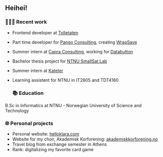 ## Heihei!

### 👩🏼‍💻 Recent work

- Frontend developer at [Tolletaten](https://www.toll.no/)
- Part time developer for [Pango Consulting](https://www.pangoconsulting.no), creating [WrapSave](https://wrapsave.com/)
- Summer intern at [Capra Consulting](https://www.capraconsulting.no), working for [Databutton](https://databutton.com/)
- Bachelor thesis project for [NTNU SmallSat Lab](https://www.ntnu.edu/smallsat)
- Summer intern at [Kateter](https://kateter.no)
- Learning assistent for NTNU in IT2805 and TDT4180


  ### 📚 Education

B.Sc in Informatics at NTNU - Norwegian University of Science and Technology


### 🌐 Personal projects

- Personal website: [helloklara.com](https://helloklara.com)
- Website for my choir, Akademisk Korforening: [akademiskkorforening.no](https://akademiskkorforening.no)
- Travel blog from exchange semester in Athens
- Rank: digitalizing my favorite card game
